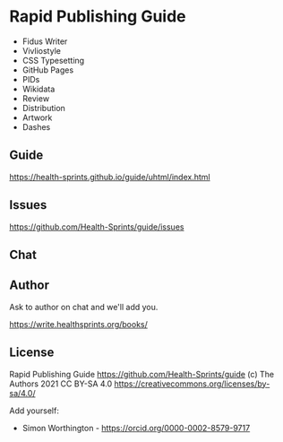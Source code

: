 # Rapid Publishing Guide

  - Fidus Writer
  - Vivliostyle
  - CSS Typesetting
  - GitHub Pages
  - PIDs
  - Wikidata
  - Review
  - Distribution
  - Artwork
  - Dashes

## Guide

https://health-sprints.github.io/guide/uhtml/index.html

## Issues

https://github.com/Health-Sprints/guide/issues

## Chat



## Author

Ask to author on chat and we'll add you.

https://write.healthsprints.org/books/ 

## License

Rapid Publishing Guide https://github.com/Health-Sprints/guide (c) The Authors 2021 CC BY-SA 4.0 https://creativecommons.org/licenses/by-sa/4.0/

Add yourself:

  - Simon Worthington - https://orcid.org/0000-0002-8579-9717



